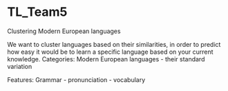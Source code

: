# TL_Team5
Clustering Modern European languages

We want to cluster languages based on their similarities, in order to predict how easy it would be to learn a specific language based on your current knowledge.
Categories: Modern European languages - their standard variation

Features: Grammar - pronunciation - vocabulary
